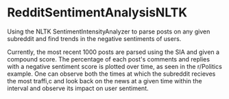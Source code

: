 # RedditSentimentAnalysisNLTK
Using the NLTK SentimentIntensityAnalyzer to parse posts on any given subreddit and find trends in the negative sentiments of users. 

Currently, the most recent 1000 posts are parsed using the SIA and given a compound score. The percentage of each post's comments and replies with a negative sentiment score is plotted over time, as seen in the r/Politics example. One can observe both the times at which the subreddit recieves the most traffi,c and look back on the news at a given time within the interval and observe its impact on user sentiment.
